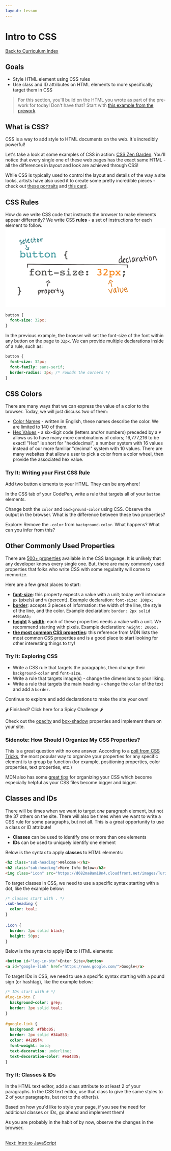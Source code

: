 ```yaml
---
layout: lesson
---
```


# Intro to CSS

<a href="../">Back to Curriculum Index</a>

## Goals

- Style HTML element using CSS rules
- Use class and ID attributes on HTML elements to more specifically target them in CSS

>For this section, you'll build on the HTML you wrote as part of the pre-work for today! Don't have that? Start with <a href="https://codepen.io/turing-trycoding/pen/PozeOPQ?editors=1010" target="blank">this example from the prework</a>. 

## What is CSS?

CSS is a way to add style to HTML documents on the web. It's incredibly powerful!

Let's take a look at some examples of CSS in action: [CSS Zen Garden](http://www.csszengarden.com/). You'll notice that every single one of these web pages has the exact same HTML - all the differences in layout and look are achieved through CSS!

While CSS is typically used to control the layout and details of the way a site looks, artists have also used it to create some pretty incredible pieces - check out [these portraits](https://twistedsifter.com/2019/11/painting-with-css-and-html-by-diana-smith/) and [this card](https://codepen.io/ivorjetski/full/ExaKmjw).

## CSS Rules

How do we write CSS code that instructs the browser to make elements appear differently? We write CSS **rules** - a set of instructions for each element to follow.
<br>
![A CSS rule for a button with a color of #333333 and font-size of 32px. The button is labeled selector, color: #333333 is labeled declaration, font-size: is labeled property and 32px is labeled value.](../assets/css-syntax-breakdown.png)

```css
button {
  font-size: 32px;
}
```

In the previous example, the browser will set the font-size of the font within any button on the page to `32px`. We can provide multiple declarations inside of a rule, such as:

```css
button {
  font-size: 32px;
  font-family: sans-serif;
  border-radius: 3px; /* rounds the corners */
}
```

## CSS Colors

There are many ways that we can express the value of a color to the browser. Today, we will just discuss two of them:
- <a href="https://htmlcolorcodes.com/color-names/" target="blank">Color Names</a> - written in English, these names describe the color. We are limited to 140 of them.
- <a href="https://htmlcolorcodes.com/color-picker/" target="blank">Hex Values</a> - a six-digit code (letters and/or numbers) preceded by a `#` allows us to have many more combinations of colors; 16,777,216 to be exact! "Hex" is short for "hexidecimal", a number system with 16 values instead of our more familiar "decimal" system with 10 values. There are many websites that allow a user to pick a color from a color wheel, then provide the associated hex value.

<div class="try-it-new">
  <h3>Try It: Writing your First CSS Rule</h3>
  <p>Add two button elements to your HTML. They can be anywhere!</p>
  <p>In the CSS tab of your CodePen, write a rule that targets all of your <code class="try-it-code">button</code> elements.</p>
  <p>Change both the <code class="try-it-code">color</code> and <code class="try-it-code">background-color</code> using CSS. Observe the output in the browser. What is the difference between these two properties?</p>
  <p>Explore: Remove the <code class="try-it-code">-color</code> from <code class="try-it-code">background-color</code>. What happens? What can you infer from this?</p>
</div>

## Other Commonly Used Properties

There are <a href="https://developer.mozilla.org/en-US/docs/Web/CSS/Reference#index" target="blank">500+ properties</a> available in the CSS language. It is unlikely that any developer knows every single one. But, there are many commonly used properties that folks who write CSS with some regularity will come to memorize.

Here are a few great places to start:
- <a href="https://developer.mozilla.org/en-US/docs/Web/CSS/font-size/" target="blank"><b>font-size</b></a>: this property expects a value with a unit; today we'll introduce `px` (pixels) and `%` (percent). Example declaration: `font-size: 100px;`
- <a href="https://developer.mozilla.org/en-US/docs/Web/CSS/border" target="blank"><b>border</b></a>: accepts 3 pieces of information: the width of the line, the style of the line, and the color. Example declaration: `border: 2px solid #401AA5;`
- <a href="https://developer.mozilla.org/en-US/docs/Web/CSS/height" target="blank"><b>height</b></a> & <a href="https://developer.mozilla.org/en-US/docs/Web/CSS/width" target="blank"><b>width</b></a>: each of these properties needs a value with a unit. We recommend starting with pixels. Example declaration: `height: 200px;`
- <a href="https://developer.mozilla.org/en-US/docs/Web/CSS/CSS_Properties_Reference#common_css_properties_reference" target="blank"><b>the most common CSS properties</b></a>: this reference from MDN lists the most common CSS properties and is a good place to start looking for other interesting things to try!

<div class="try-it-new">
  <h3>Try It: Exploring CSS</h3>
  <ul>
    <li>Write a CSS rule that targets the paragraphs, then change their <code class="try-it-code">background-color</code> and <code class="try-it-code">font-size</code>.</li>
    <li>Write a rule that targets image(s) - change the dimensions to your liking.</li>
    <li>Write a rule that targets the main heading - change the <code class="try-it-code">color</code> of the text and add a <code class="try-it-code">border</code>.</li>
  </ul>
  <p>Continue to explore and add declarations to make the site your own!</p>

  <div class="spicy-container">
    <p class="spicy-click">🌶 Finished? Click here for a Spicy Challenge 🌶</p>
    <div class="spicy-toggle">
      <p>Check out the <a href="https://developer.mozilla.org/en-US/docs/Web/CSS/opacity" target="blank">opacity</a> and <a href="https://developer.mozilla.org/en-US/docs/Web/CSS/box-shadow" target="blank">box-shadow</a> properties and implement them on your site.</p>
    </div>
  </div>
</div>

### Sidenote: How Should I Organize My CSS Properties?

  This is a great question with no one answer. According to a <a href="https://css-tricks.com/poll-results-how-do-you-order-your-css-properties/" target="blank">poll from CSS Tricks</a>, the most popular way to organize your properties for any specific element is to group by function (for example, positioning properties, color properties, text properties, etc.)

  MDN also has some <a href="https://developer.mozilla.org/en-US/docs/Learn/CSS/Building_blocks/Organizing" target="blank">great tips</a> for organizing your CSS which become especially helpful as your CSS files become bigger and bigger. 

## Classes and IDs

There will be times when we want to target _one_ paragraph element, but not the 37 others on the site. There will also be times when we want to write a CSS rule for some paragraphs, but not all. This is a great opportunity to use a class or ID attribute!
- **Classes** can be used to identify one or more than one elements
- **IDs** can be used to uniquely identify one element

Below is the syntax to apply <b>classes</b> to HTML elements:
```html
<h2 class="sub-heading">Welcome!</h2>
<h2 class="sub-heading">More Info Below</h2>
<img class="icon" src="https://d682ma8ami8n4.cloudfront.net/images/TuringSchool_LogoMark_Gray.png"/>
```

To target classes in CSS, we need to use a specific syntax starting with a dot, like the example below:

```css
/* classes start with . */
.sub-heading {
  color: teal;
}

.icon {
  border: 2px solid black;
  height: 50px;
}
```

Below is the syntax to apply <b>IDs</b> to HTML elements:
```html
<button id="log-in-btn">Enter Site</button>
<a id="google-link" href="https://www.google.com/">Google</a>
```

To target IDs in CSS, we need to use a specific syntax starting with a pound sign (or hashtag), like the example below:

```css
/* IDs start with # */
#log-in-btn {
  background-color: grey;
  border: 3px solid teal;
}

#google-link {
  background: #fbbc05;
  border: 2px solid #34a853;
  color: #4285f4;
  font-weight: bold;
  text-decoration: underline;
  text-decoration-color: #ea4335;
}
```

<div class="try-it-new">
  <h3>Try It: Classes & IDs</h3>
  <p>In the HTML text editor, add a class attribute to at least 2 of your paragraphs. In the CSS text editor, use that class to give the same styles to 2 of your paragraphs, but not to the other(s).</p>
  <p>Based on how you'd like to style your page, if you see the need for additional classes or IDs, go ahead and implement them!</p>
  <p>As you are probably in the habit of by now, observe the changes in the browser.</p>
</div>

<br>
<a href="../intro-to-js">Next: Intro to JavaScript</a>
